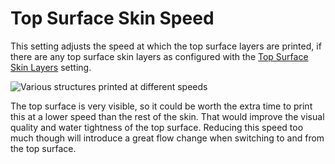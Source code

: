 Top Surface Skin Speed
====
This setting adjusts the speed at which the top surface layers are printed, if there are any top surface skin layers as configured with the [Top Surface Skin Layers](../shell/roofing_layer_count.md) setting.

![Various structures printed at different speeds](../images/speed_difference.png)

The top surface is very visible, so it could be worth the extra time to print this at a lower speed than the rest of the skin. That would improve the visual quality and water tightness of the top surface. Reducing this speed too much though will introduce a great flow change when switching to and from the top surface.
